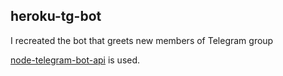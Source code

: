 ## heroku-tg-bot
I recreated the bot that greets new members of Telegram group<br>

[node-telegram-bot-api](https://github.com/yagop/node-telegram-bot-api) is used.

